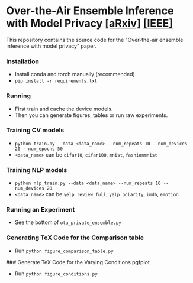 # Over-the-Air Ensemble Inference with Model Privacy [\[aRxiv\]](https://arxiv.org/abs/2202.03129) [\[IEEE\]](https://ieeexplore.ieee.org/abstract/document/9834591)

This repository contains the source code for the "Over-the-air ensemble inference with model privacy" paper.

### Installation
* Install conda and torch manually (recommended)
* `pip install -r requirements.txt`

### Running
* First train and cache the device models.
* Then you can generate figures, tables or run raw experiments.

### Training CV models
* `python train.py --data <data_name> --num_repeats 10 --num_devices 20 --num_epochs 50`
* `<data_name>` can be `cifar10`, `cifar100`, `mnist`, `fashionmnist`

### Training NLP models
* `python nlp_train.py --data <data_name> --num_repeats 10 --num_devices 20`
* `<data_name>` can be `yelp_review_full`, `yelp_polarity`, `imdb`, `emotion`

### Running an Experiment
* See the bottom of `ota_private_ensemble.py`

### Generating TeX Code for the Comparison table
* Run `python figure_comparison_table.py`

### Generate TeX Code for the Varying Conditions pgfplot
* Run `python figure_conditions.py`
